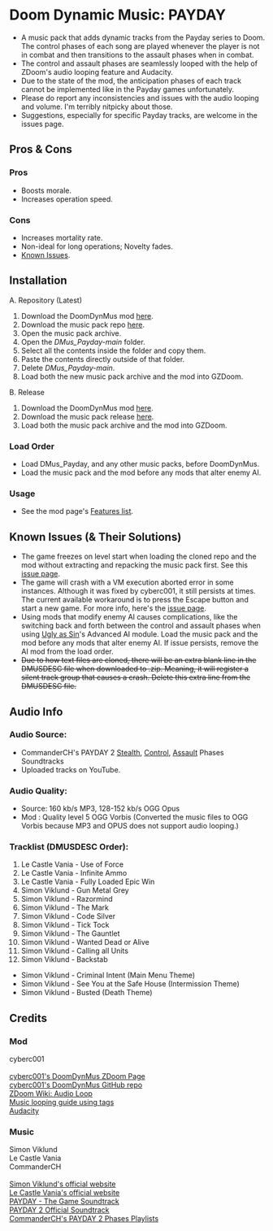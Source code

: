 # Doom Dynamic Music: PAYDAY
- A music pack that adds dynamic tracks from the Payday series to Doom. The control phases of each song are played whenever the player is not in combat and then transitions to the assault phases when in combat.
- The control and assault phases are seamlessly looped with the help of ZDoom's audio looping feature and Audacity.
- Due to the state of the mod, the anticipation phases of each track cannot be implemented like in the Payday games unfortunately.
- Please do report any inconsistencies and issues with the audio looping and volume. I'm terribly nitpicky about those.
- Suggestions, especially for specific Payday tracks, are welcome in the issues page.

## Pros & Cons
### Pros
- Boosts morale.
- Increases operation speed.

### Cons
- Increases mortality rate.
- Non-ideal for long operations; Novelty fades.
- [Known Issues](https://github.com/TheoDrHashiriya/DMus_Payday#known-issues--their-solutions).

## Installation
A. Repository (Latest)
1. Download the DoomDynMus mod [here](https://github.com/cyberc001/DoomDynMus/archive/refs/heads/master.zip).
2. Download the music pack repo [here](https://github.com/TheoDrHashiriya/DMus_Payday/archive/refs/heads/main.zip).
3. Open the music pack archive.
4. Open the *DMus_Payday-main* folder.
5. Select all the contents inside the folder and copy them.
6. Paste the contents directly outside of that folder.
7. Delete *DMus_Payday-main*.
8. Load both the new music pack archive and the mod into GZDoom.

B. Release
1. Download the DoomDynMus mod [here](https://github.com/cyberc001/DoomDynMus/archive/refs/heads/master.zip).
2. Download the music pack release [here](https://github.com/TheoDrHashiriya/DMus_Payday/releases/download/v1.0/DMus_Payday-v1.0.pk3).
3. Load both the music pack archive and the mod into GZDoom.

### Load Order
- Load DMus_Payday, and any other music packs, before DoomDynMus.
- Load the music pack and the mod before any mods that alter enemy AI.

### Usage
- See the mod page's [Features list](https://forum.zdoom.org/viewtopic.php?f=43&t=72207#p1188860).

## Known Issues (& Their Solutions)
- The game freezes on level start when loading the cloned repo and the mod without extracting and repacking the music pack first. See this [issue page](https://github.com/cyberc001/DoomDynMus/issues/2).
- The game will crash with a VM execution aborted error in some instances. Although it was fixed by cyberc001, it still persists at times.\
The current available workaround is to press the Escape button and start a new game. For more info, here's the [issue page](https://github.com/cyberc001/DoomDynMus/issues/1).
- Using mods that modify enemy AI causes complications, like the switching back and forth between the control and assault phases when using [Ugly as Sin](https://github.com/caligari87/Ugly-as-Sin/)'s Advanced AI module. Load the music pack and the mod before any mods that alter enemy AI. If issue persists, remove the AI mod from the load order.
- ~~Due to how text files are cloned, there will be an extra blank line in the DMUSDESC file when downloaded to .zip. Meaning, it will register a silent track group that causes a crash. Delete this extra line from the DMUSDESC file.~~

## Audio Info
### Audio Source:
- CommanderCH's PAYDAY 2 [Stealth](https://www.dropbox.com/s/ibtl9dt7jw2m1x7/PD2%20Sountracks%20Stealth.zip?dl=0), [Control](https://www.dropbox.com/s/7q0h4k0oxg15p4g/PD2%20Soundtracks%20Control.zip?dl=0), [Assault](https://www.dropbox.com/s/49j5dm3z1icb4hr/PD2%20Soundtracks%20Assault.zip?dl=0) Phases Soundtracks
- Uploaded tracks on YouTube.

### Audio Quality:
- Source: 160 kb/s MP3, 128-152 kb/s OGG Opus
- Mod   : Quality level 5 OGG Vorbis (Converted the music files to OGG Vorbis because MP3 and OPUS does not support audio looping.)

### Tracklist (DMUSDESC Order):
1. Le Castle Vania - Use of Force
2. Le Castle Vania - Infinite Ammo
3. Le Castle Vania - Fully Loaded Epic Win
4. Simon Viklund - Gun Metal Grey
5. Simon Viklund - Razormind
6. Simon Viklund - The Mark
7. Simon Viklund - Code Silver
8. Simon Viklund - Tick Tock
9. Simon Viklund - The Gauntlet
10. Simon Viklund - Wanted Dead or Alive
11. Simon Viklund - Calling all Units
12. Simon Viklund - Backstab
- Simon Viklund - Criminal Intent (Main Menu Theme)
- Simon Viklund - See You at the Safe House (Intermission Theme)
- Simon Viklund - Busted (Death Theme)

## Credits
### Mod
cyberc001\
\
[cyberc001's DoomDynMus ZDoom Page](https://forum.zdoom.org/viewtopic.php?f=43&t=72207)\
[cyberc001's DoomDynMus GitHub repo](https://github.com/cyberc001/DoomDynMus)\
[ZDoom Wiki: Audio Loop](https://zdoom.org/wiki/Audio_loop)\
[Music looping guide using tags](https://forum.zdoom.org/viewtopic.php?f=39&t=48364)\
[Audacity](https://www.audacityteam.org/)

### Music
Simon Viklund\
Le Castle Vania\
CommanderCH\
\
[Simon Viklund's official website](http://www.simonviklund.com)\
[Le Castle Vania's official website](https://lecastlevania.com/)\
[PAYDAY - The Game Soundtrack](https://overkillsoundtracks.bandcamp.com/album/payday-the-game-soundtrack)\
[PAYDAY 2 Official Soundtrack](https://overkillsoundtracks.bandcamp.com/album/payday-2-official-soundtrack)\
[CommanderCH's PAYDAY 2 Phases Playlists](https://www.youtube.com/c/CommanderCH/playlists?view=50&sort=dd&shelf_id=16)
